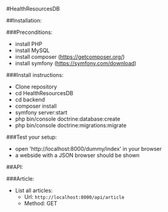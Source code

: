 #HealthResourcesDB

##Installation:

###Preconditions:
- install PHP
- install MySQL
- install composer (https://getcomposer.org/)
- install symfony (https://symfony.com/download)

###Install instructions:
- Clone repository
- cd HealthResourcesDB
- cd backend
- composer install
- symfony server:start
- php bin/console doctrine:database:create
- php bin/console doctrine:migrations:migrate

###Test your setup:
- open 'http://localhost:8000/dummy/index' in your browser
- a webside with a JSON browser should be shown

##API:

###Article:
- List all articles: 
    - Url: `http://localhost:8000/api/article`
    - Method: GET

